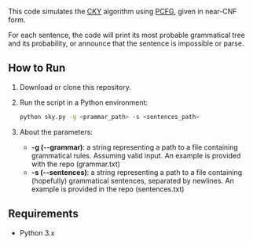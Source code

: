 This code simulates the [CKY](https://en.wikipedia.org/wiki/CYK_algorithm) algorithm using [PCFG](https://en.wikipedia.org/wiki/Probabilistic_context-free_grammar), given in near-CNF form.

For each sentence, the code will print its most probable grammatical tree and its probability, or announce that the sentence is impossible or parse.

## How to Run

1. Download or clone this repository.
2. Run the script in a Python environment:
   
   ```bash
   python sky.py -g <prammar_path> -s <sentences_path> 
3. About the parameters:
    - **-g (--grammar)**: a string representing a path to a file containing grammatical rules. Assuming valid input. An example is provided with the repo (grammar.txt)
    - **-s (--sentences)**: a string representing a path to a file containing (hopefully) grammatical sentences, separated by newlines. An example is provided in the repo (sentences.txt)

   
## Requirements
- Python 3.x
